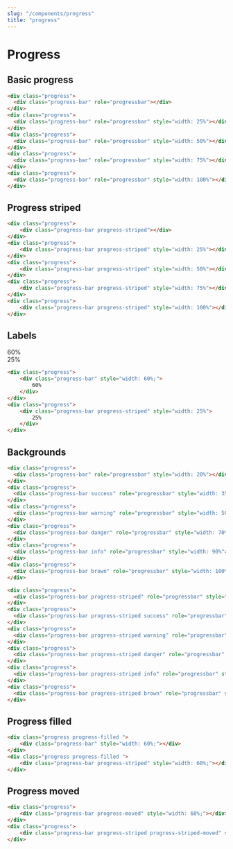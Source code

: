 ```yaml
---
slug: "/components/progress"
title: "progress"
---
```


# Progress

## Basic progress
<div class="card">
<div class="card-body">

<div class="progress">
  <div class="progress-bar" role="progressbar"></div>
</div>
<div class="progress">
  <div class="progress-bar" role="progressbar" style="width: 25%"></div>
</div>
<div class="progress">
  <div class="progress-bar" role="progressbar" style="width: 50%"></div>
</div>
<div class="progress">
  <div class="progress-bar" role="progressbar" style="width: 75%"></div>
</div>
<div class="progress">
  <div class="progress-bar" role="progressbar" style="width: 100%"></div>
</div>
</div>

```html
<div class="progress">
  <div class="progress-bar" role="progressbar"></div>
</div>
<div class="progress">
  <div class="progress-bar" role="progressbar" style="width: 25%"></div>
</div>
<div class="progress">
  <div class="progress-bar" role="progressbar" style="width: 50%"></div>
</div>
<div class="progress">
  <div class="progress-bar" role="progressbar" style="width: 75%"></div>
</div>
<div class="progress">
  <div class="progress-bar" role="progressbar" style="width: 100%"></div>
</div>
```
</div>

## Progress striped
<div class="card">
<div class="card-body">
<div class="progress">
<div class="progress-bar progress-striped">
</div>
</div>
<div class="progress">
<div class="progress-bar progress-striped" style="width: 25%">
</div>
</div>
<div class="progress">
<div class="progress-bar progress-striped" style="width: 50%">
</div>
</div>
<div class="progress">
<div class="progress-bar progress-striped" style="width: 75%">
</div>
</div>
<div class="progress">
<div class="progress-bar progress-striped" style="width: 100%">
</div>
</div>
</div>

```html
<div class="progress">
	<div class="progress-bar progress-striped"></div>
</div>
<div class="progress">
	<div class="progress-bar progress-striped" style="width: 25%"></div>
</div>
<div class="progress">
	<div class="progress-bar progress-striped" style="width: 50%"></div>
</div>
<div class="progress">
	<div class="progress-bar progress-striped" style="width: 75%"></div>
</div>
<div class="progress">
	<div class="progress-bar progress-striped" style="width: 100%"></div>
</div>
```
</div>

## Labels
<div class="card">
<div class="card-body">
<div class="progress">
<div class="progress-bar" style="width: 60%;">
	60%
</div>
</div>
<div class="progress">
<div class="progress-bar progress-striped" style="width: 25%">
	25%
</div>
</div>
</div>

```html
<div class="progress">
	<div class="progress-bar" style="width: 60%;">
		60%
	</div>
</div>
<div class="progress">
	<div class="progress-bar progress-striped" style="width: 25%">
		25%
	</div>
</div>
```
</div>

## Backgrounds
<div class="card">
<div class="card-body">
<div class="progress">
  <div class="progress-bar" role="progressbar" style="width: 20%"></div>
</div>
<div class="progress">
  <div class="progress-bar success" role="progressbar" style="width: 35%"></div>
</div>
<div class="progress">
  <div class="progress-bar warning" role="progressbar" style="width: 50%"></div>
</div>
<div class="progress">
  <div class="progress-bar danger" role="progressbar" style="width: 70%"></div>
</div>
<div class="progress">
  <div class="progress-bar info" role="progressbar" style="width: 90%"></div>
</div>
<div class="progress">
  <div class="progress-bar brown" role="progressbar" style="width: 100%"></div>
</div>
</div>

``` html
<div class="progress">
  <div class="progress-bar" role="progressbar" style="width: 20%"></div>
</div>
<div class="progress">
  <div class="progress-bar success" role="progressbar" style="width: 35%"></div>
</div>
<div class="progress">
  <div class="progress-bar warning" role="progressbar" style="width: 50%"></div>
</div>
<div class="progress">
  <div class="progress-bar danger" role="progressbar" style="width: 70%"></div>
</div>
<div class="progress">
  <div class="progress-bar info" role="progressbar" style="width: 90%"></div>
</div>
<div class="progress">
  <div class="progress-bar brown" role="progressbar" style="width: 100%"></div>
</div>
```
<div class="card-body">
<div class="progress">
  <div class="progress-bar progress-striped" role="progressbar" style="width: 15%"></div>
</div>
<div class="progress">
  <div class="progress-bar progress-striped success" role="progressbar" style="width: 25%"></div>
</div>
<div class="progress">
  <div class="progress-bar progress-striped warning" role="progressbar" style="width: 40%"></div>
</div>
<div class="progress">
  <div class="progress-bar progress-striped danger" role="progressbar" style="width: 55%"></div>
</div>
<div class="progress">
  <div class="progress-bar progress-striped info" role="progressbar" style="width: 70%"></div>
</div>
<div class="progress">
  <div class="progress-bar progress-striped brown" role="progressbar" style="width: 85%"></div>
</div>
<div class="progress">
  <div class="progress-bar progress-striped primary" role="progressbar" style="width: 100%"></div>
</div>
</div>

```html
<div class="progress">
  <div class="progress-bar progress-striped" role="progressbar" style="width: 15%"></div>
</div>
<div class="progress">
  <div class="progress-bar progress-striped success" role="progressbar" style="width: 25%"></div>
</div>
<div class="progress">
  <div class="progress-bar progress-striped warning" role="progressbar" style="width: 40%"></div>
</div>
<div class="progress">
  <div class="progress-bar progress-striped danger" role="progressbar" style="width: 55%"></div>
</div>
<div class="progress">
  <div class="progress-bar progress-striped info" role="progressbar" style="width: 70%"></div>
</div>
<div class="progress">
  <div class="progress-bar progress-striped brown" role="progressbar" style="width: 100%"></div>
</div>
```
</div>

## Progress filled

<div class="card">
<div class="card-body">
<div class="progress progress-filled ">
	<div class="progress-bar" style="width: 60%;"></div>
</div>
<div class="progress progress-filled ">
	<div class="progress-bar progress-striped" style="width: 60%;"></div>
</div>
</div>

```html
<div class="progress progress-filled ">
	<div class="progress-bar" style="width: 60%;"></div>
</div>
<div class="progress progress-filled ">
	<div class="progress-bar progress-striped" style="width: 60%;"></div>
</div>
```
</div>

## Progress moved

<div class="card">
<div class="card-body">
<div class="progress">
	<div class="progress-bar progress-moved" style="width: 60%;"></div>
</div>
<div class="progress">
	<div class="progress-bar progress-striped progress-striped-moved" style="width: 60%;"></div>
</div>
</div>

```html
<div class="progress">
	<div class="progress-bar progress-moved" style="width: 60%;"></div>
</div>
<div class="progress">
	<div class="progress-bar progress-striped progress-striped-moved" style="width: 60%;"></div>
</div>
```
</div>



